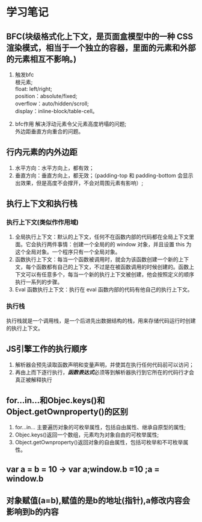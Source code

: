 # 学习笔记

## BFC(块级格式化上下文，是页面盒模型中的一种 CSS 渲染模式，相当于一个独立的容器，里面的元素和外部的元素相互不影响。)

1. 触发bfc<br>
根元素;<br>
float: left/right;<br>
position：absolute/fixed;<br>
overflow：auto/hidden/scroll;<br>
display：inline-block/table-cell。<br>

2. bfc作用
解决浮动元素令父元素高度坍塌的问题;<br>
外边距垂直方向重合的问题。<br>


## 行内元素的内外边距
1. 水平方向：水平方向上，都有效；<br>
2. 垂直方向：垂直方向上，都无效；（padding-top 和 padding-bottom 会显示出效果，但是高度不会撑开，不会对周围元素有影响）;<br>

## 执行上下文和执行栈
### 执行上下文(类似作作用域)
1. 全局执行上下文：默认的上下文，任何不在函数内部的代码都在全局上下文里面。它会执行两件事情：创建一个全局的的 window 对象，并且设置 this 为这个全局对象。一个程序只有一个全局对象。
2. 函数执行上下文：每当一个函数被调用时，就会为该函数创建一个新的上下文，每个函数都有自己的上下文，不过是在被函数调用的时候创建的。函数上下文可以有任意多个，每当一个新的执行上下文被创建，他会按照定义的顺序执行一系列的步骤。
3. Eval 函数执行上下文：执行在 eval 函数内部的代码有他自己的执行上下文。

### 执行栈
执行栈就是一个调用栈，是一个后进先出数据结构的栈，用来存储代码运行时创建的执行上下文。

## JS引擎工作的执行顺序
1. 解析器会预先读取函数声明和变量声明，并使其在执行任何代码前可以访问；
2. 再由上而下逐行执行，***函数表达式***必须等到解析器执行到它所在的代码行才会真正被解释执行



## for...in...和Objec.keys()和Object.getOwnproperty()的区别
1. for...in... 主要遍历对象的可枚举属性，包括自由属性、继承自原型的属性;
2. Objec.keys()返回一个数组，元素均为对象自由的可枚举属性;
3. Object.getOwnproperty()返回对象的自由属性，包括可枚举和不可枚举属性。


## var a = b = 10 -> var a;window.b =10 ;a = window.b

## 对象赋值(a=b),赋值的是b的地址(指针),a修改内容会影响到b的内容
